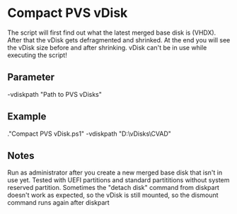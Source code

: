 # Compact PVS vDisk

The script will first find out what the latest merged base disk is (VHDX). After that the vDisk gets defragmented and shrinked. At the end you will see the vDisk size before and after shrinking. vDisk can't be in use while executing the script!

## Parameter
-vdiskpath "Path to PVS vDisks"
	
## Example
."Compact PVS vDisk.ps1" -vdiskpath "D:\vDisks\CVAD"
    
## Notes
Run as administrator after you create a new merged base disk that isn't in use yet. Tested with UEFI partitions and standard partititions without system reserved partition. Sometimes the "detach disk" command from diskpart doesn't work as expected, so the vDisk is still mounted, so the dismount command runs again after diskpart